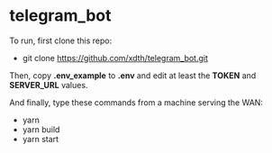 # telegram_bot
To run, first clone this repo:

* git clone https://github.com/xdth/telegram_bot.git

Then, copy **.env_example** to **.env** and edit at least the **TOKEN** and **SERVER_URL** values.

And finally, type these commands from a machine serving the WAN:

* yarn
* yarn build
* yarn start